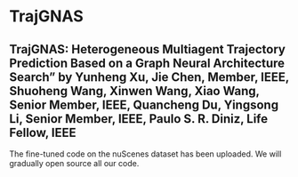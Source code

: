 # TrajGNAS

## TrajGNAS: Heterogeneous Multiagent Trajectory Prediction Based on a Graph Neural Architecture Search” by Yunheng Xu, Jie Chen, Member, IEEE, Shuoheng Wang, Xinwen Wang, Xiao Wang, Senior Member, IEEE, Quancheng Du, Yingsong Li, Senior Member, IEEE, Paulo S. R. Diniz, Life Fellow, IEEE

The fine-tuned code on the nuScenes dataset has been uploaded.
We will gradually open source all our code.
